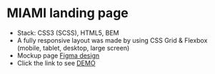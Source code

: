 # MIAMI landing page
- Stack: CSS3 (SCSS), HTML5, BEM
- A fully responsive layout was made by using CSS Grid & Flexbox (mobile, tablet, desktop, large screen)
- Mockup page [Figma design](https://www.figma.com/file/nHz8bflIwJaWP3P99vKTH5/miami_home_new)
- Click the link to see [DEMO](https://uni-8.github.io/landing-Miami/)
